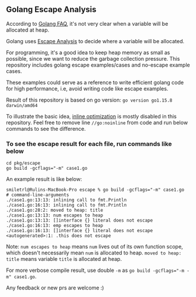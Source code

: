 ## Golang Escape Analysis

According to [Golang FAQ](https://golang.org/doc/faq#stack_or_heap), it's not very 
clear when a variable will be allocated at heap.

Golang uses [Escape Analysis](https://github.com/golang/go/wiki/CompilerOptimizations#escape-analysis) to decide where a variable will be allocated.

For programming, it's a good idea to keep heap memory as small as possible, since we want to reduce the garbage collection pressure. This repository includes golang escape examples/cases and no-escape example cases.

These examples could serve as a reference to write efficient golang code for high performance, i.e, avoid writing code like escape examples.

Result of this repository is based on go version: `go version go1.15.8 darwin/amd64`

To illustrate the basic idea, [inline optimization](https://github.com/golang/go/wiki/CompilerOptimizations#function-inlining) is mostly disabled in this repository. Feel free to remove line `//go:noinline` from code and run below commands to see the difference.

### To see the escape result for each file, run commands like below

```
cd pkg/escape
go build -gcflags="-m" case1.go
```

An example result is like below:

```
smiletrl@Rulins-MacBook-Pro escape % go build -gcflags="-m" case1.go
# command-line-arguments
./case1.go:13:13: inlining call to fmt.Println
./case1.go:16:13: inlining call to fmt.Println
./case1.go:28:2: moved to heap: title
./case1.go:13:13: num escapes to heap
./case1.go:13:13: []interface {} literal does not escape
./case1.go:16:13: emp escapes to heap
./case1.go:16:13: []interface {} literal does not escape
<autogenerated>:1: .this does not escape
```

Note: `num escapes to heap` means `num` lives out of its own function scope, which doesn't necessarily mean `num` is allocated to heap. `moved to heap: title` means variable `title` is allocated at heap.

For more verbose compile result, use double `-m` as `go build -gcflags="-m -m" case1.go`.

Any feedback or new prs are welcome :)
